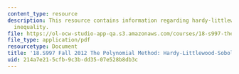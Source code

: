 ```yaml
---
content_type: resource
description: This resource contains information regarding hardy-littlewood-sobolev
  inequality.
file: https://ol-ocw-studio-app-qa.s3.amazonaws.com/courses/18-s997-the-polynomial-method-fall-2012/214a7e215cfb9c3bdd3507e528b8db3c_MIT18_S997F12_lec30.pdf
file_type: application/pdf
resourcetype: Document
title: '18.S997 Fall 2012 The Polynomial Method: Hardy-Littlewood-Sobolev Inequality'
uid: 214a7e21-5cfb-9c3b-dd35-07e528b8db3c
---
```

